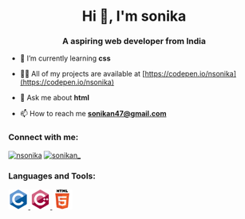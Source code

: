 <h1 align="center">Hi 👋, I'm sonika</h1>
<h3 align="center">A aspiring web developer from India</h3>

- 🌱 I’m currently learning **css**

- 👨‍💻 All of my projects are available at [https://codepen.io/nsonika](https://codepen.io/nsonika)

- 💬 Ask me about **html**

- 📫 How to reach me **sonikan47@gmail.com**

<h3 align="left">Connect with me:</h3>
<p align="left">
<a href="https://codepen.io/nsonika" target="blank"><img align="center" src="https://raw.githubusercontent.com/rahuldkjain/github-profile-readme-generator/master/src/images/icons/Social/codepen.svg" alt="nsonika" height="30" width="40" /></a>
<a href="https://twitter.com/sonikan_" target="blank"><img align="center" src="https://raw.githubusercontent.com/rahuldkjain/github-profile-readme-generator/master/src/images/icons/Social/twitter.svg" alt="sonikan_" height="30" width="40" /></a>
</p>

<h3 align="left">Languages and Tools:</h3>
<p align="left"> <a href="https://www.cprogramming.com/" target="_blank" rel="noreferrer"> <img src="https://raw.githubusercontent.com/devicons/devicon/master/icons/c/c-original.svg" alt="c" width="40" height="40"/> </a> <a href="https://www.w3schools.com/cpp/" target="_blank" rel="noreferrer"> <img src="https://raw.githubusercontent.com/devicons/devicon/master/icons/cplusplus/cplusplus-original.svg" alt="cplusplus" width="40" height="40"/> </a> <a href="https://www.w3.org/html/" target="_blank" rel="noreferrer"> <img src="https://raw.githubusercontent.com/devicons/devicon/master/icons/html5/html5-original-wordmark.svg" alt="html5" width="40" height="40"/> </a> </p>
